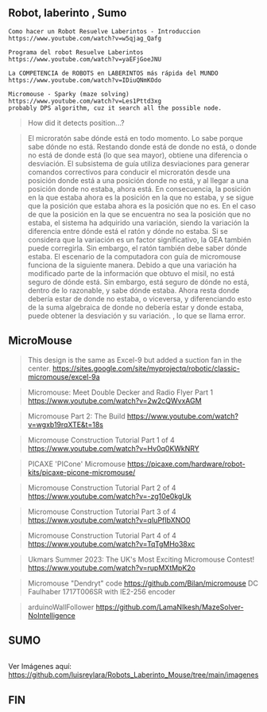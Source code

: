 ## Robot, laberinto , Sumo


```
Como hacer un Robot Resuelve Laberintos - Introduccion
https://www.youtube.com/watch?v=w5qjag_Qafg

Programa del robot Resuelve Laberintos
https://www.youtube.com/watch?v=yaEFjGoeJNU

La COMPETENCIA de ROBOTS en LABERINTOS más rápida del MUNDO
https://www.youtube.com/watch?v=IDiuQNmKOdo

Micromouse - Sparky (maze solving)
https://www.youtube.com/watch?v=Les1Pttd3xg
probably DPS algorithm, cuz it search all the possible node.

```

>How did it detects position...?

>El microratón sabe dónde está en todo momento. Lo sabe porque sabe dónde no está. Restando donde está de donde no está, o donde no está de donde está (lo que sea mayor), obtiene una diferencia o desviación. El subsistema de guía utiliza desviaciones para generar comandos correctivos para conducir el microratón desde una posición donde está a una posición donde no está, y al llegar a una posición donde no estaba, ahora está. En consecuencia, la posición en la que estaba ahora es la posición en la que no estaba, y se sigue que la posición que estaba ahora es la posición que no es.
En el caso de que la posición en la que se encuentra no sea la posición que no estaba, el sistema ha adquirido una variación, siendo la variación la diferencia entre dónde está el ratón y dónde no estaba. Si se considera que la variación es un factor significativo, la GEA también puede corregirla. Sin embargo, el ratón también debe saber dónde estaba.
El escenario de la computadora con guía de micromouse funciona de la siguiente manera. Debido a que una variación ha modificado parte de la información que obtuvo el misil, no está seguro de dónde está. Sin embargo, está seguro de dónde no está, dentro de lo razonable, y sabe dónde estaba. Ahora resta donde debería estar de donde no estaba, o viceversa, y diferenciando esto de la suma algebraica de donde no debería estar y donde estaba, puede obtener la desviación y su variación. , lo que se llama error.

## MicroMouse

>This design is the same as Excel-9 but added a suction fan in the center. <https://sites.google.com/site/myprojectq/robotic/classic-micromouse/excel-9a>

> Micromouse: Meet Double Decker and Radio Flyer Part 1 <https://www.youtube.com/watch?v=2w2cQWvxAGM>

> Micromouse Part 2: The Build <https://www.youtube.com/watch?v=wgxb19rqXTE&t=18s>

> Micromouse Construction Tutorial Part 1 of 4 <https://www.youtube.com/watch?v=Hv0q0KWkNRY>

>PICAXE 'PICone' Micromouse <https://picaxe.com/hardware/robot-kits/picaxe-picone-micromouse/>

>Micromouse Construction Tutorial Part 2 of 4 <https://www.youtube.com/watch?v=-zg10e0kgUk>

>Micromouse Construction Tutorial Part 3 of 4 <https://www.youtube.com/watch?v=qIuPfIbXNO0>

>Micromouse Construction Tutorial Part 4 of 4 <https://www.youtube.com/watch?v=TqTgMHo38xc>

>Ukmars Summer 2023: The UK's Most Exciting Micromouse Contest! <https://www.youtube.com/watch?v=rupMXtMpK2o>

> Micromouse "Dendryt" code <https://github.com/Bilan/micromouse>
DC Faulhaber 1717T006SR with IE2-256 encoder

>arduinoWallFollower <https://github.com/LamaNIkesh/MazeSolver-NoIntelligence>

## SUMO

```

```
Ver Imágenes aquí: <https://github.com/luisreylara/Robots_Laberinto_Mouse/tree/main/imagenes>

## FIN
